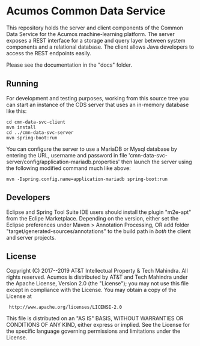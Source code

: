 # Acumos Common Data Service

This repository holds the server and client components of the Common Data Service
for the Acumos machine-learning platform. The server exposes a REST interface for
a storage and query layer between system components and a relational database. The
client allows Java developers to access the REST endpoints easily.

Please see the documentation in the "docs" folder.

## Running

For development and testing purposes, working from this source tree you can start an
instance of the CDS server that uses an in-memory database like this:

    cd cmn-data-svc-client
    mvn install
    cd ../cmn-data-svc-server
    mvn spring-boot:run

You can configure the server to use a MariaDB or Mysql database by entering the URL,
username and password in file 'cmn-data-svc-server/config/application-mariadb.properties'
then launch the server using the following modified command much like above:

    mvn -Dspring.config.name=application-mariadb spring-boot:run

## Developers

Eclipse and Spring Tool Suite IDE users should install the plugin "m2e-apt" from the
Eclipe Marketplace. Depending on the version, either set the Eclipse preferences under
Maven > Annotation Processing, OR add folder "target/generated-sources/annotations" to
the build path in *both* the client and server projects.

## License

Copyright (C) 2017--2019 AT&T Intellectual Property & Tech Mahindra. All rights reserved.
Acumos is distributed by AT&T and Tech Mahindra under the Apache License, Version 2.0 (the "License");
you may not use this file except in compliance with the License. You may obtain a copy of the License at

     http://www.apache.org/licenses/LICENSE-2.0

This file is distributed on an "AS IS" BASIS, WITHOUT WARRANTIES OR CONDITIONS OF ANY KIND, either
express or implied.  See the License for the specific language governing permissions and limitations
under the License.
